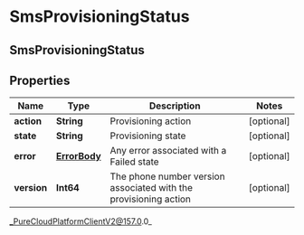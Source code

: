 # SmsProvisioningStatus

## SmsProvisioningStatus

## Properties

|Name | Type | Description | Notes|
|------------ | ------------- | ------------- | -------------|
| **action** | **String** | Provisioning action | [optional] |
| **state** | **String** | Provisioning state | [optional] |
| **error** | [**ErrorBody**](ErrorBody) | Any error associated with a Failed state | [optional] |
| **version** | **Int64** | The phone number version associated with the provisioning action | [optional] |



_PureCloudPlatformClientV2@157.0.0_
